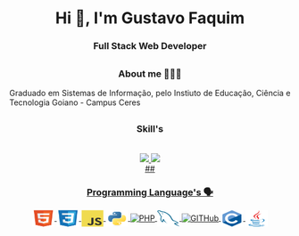 <link rel="stylesheet" href="https://cdn.jsdelivr.net/gh/devicons/devicon@v2.15.1/devicon.min.css">

<h1 align="center">Hi 👋, I'm Gustavo Faquim</h1>
<h3 align="center">Full Stack Web Developer</h3>


<!--
**gustavofaquim/gustavofaquim** is a ✨ _special_ ✨ repository because its `README.md` (this file) appears on your GitHub profile.

Here are some ideas to get you started:

- 🔭 I’m currently working on ...
- 🌱 I’m currently learning ...
- 👯 I’m looking to collaborate on ...
- 🤔 I’m looking for help with ...
- 💬 Ask me about ...
- 📫 How to reach me: ...
- 😄 Pronouns: ...
- ⚡ Fun fact: ...
-->


##
<div align="center">
    <h3>About me 🙋🏻‍♂️</h3>
    <p align="justify">Graduado em Sistemas de Informação, pelo Instiuto de Educação, Ciência e Tecnologia Goiano - Campus Ceres</p>
</div> 
 

##

<div align="center">
    <h3> Skill's </h3>
     <div align="center">
       <a href="https://github.com/gustavofaquim"> <br>
        <img height="160em" src="https://github-readme-stats.vercel.app/api?username=gustavofaquim&show_icons=true&theme=gotham&include_all_commits=true&count_private=true"/>
        <img height="160em" src="https://github-readme-stats.vercel.app/api/top-langs/?username=gustavofaquim&layout=compact&langs_count=7&theme=gotham"/>
</div> 
##

<div align="center">
      <h3> Programming Language's 🗣️ </h3>
      <div style="display: inline_block">
       <img align="center" alt="HTML" height="30" width="40" src="https://raw.githubusercontent.com/devicons/devicon/master/icons/html5/html5-original.svg">
       <img align="center" alt="CSS" height="30" width="40" src="https://raw.githubusercontent.com/devicons/devicon/master/icons/css3/css3-original.svg">
       <img align="center" alt="Javascript" height="30" width="40" src="https://raw.githubusercontent.com/devicons/devicon/master/icons/javascript/javascript-original.svg">
       <img align="center" alt="Python" height="30" width="40" src="https://raw.githubusercontent.com/devicons/devicon/master/icons/python/python-original.svg">
       <img align="center" alt="PHP" height="40" width="40" src="https://cdn.jsdelivr.net/gh/devicons/devicon/icons/php/php-original.svg">
       <img align="center" alt="MySQL" height="30" width="40" src="https://raw.githubusercontent.com/devicons/devicon/master/icons/mysql/mysql-original.svg">
       <img align="center" alt="GITHub" height="40" width="40" src="https://cdn.jsdelivr.net/gh/devicons/devicon/icons/github/github-original-wordmark.svg">   
       <img align="center" alt="C" height="30" width="40" src="https://raw.githubusercontent.com/devicons/devicon/master/icons/c/c-original.svg">
       <img align="center" alt="Java" height="30" width="40" src="https://raw.githubusercontent.com/devicons/devicon/master/icons/java/java-original.svg">
</div>
